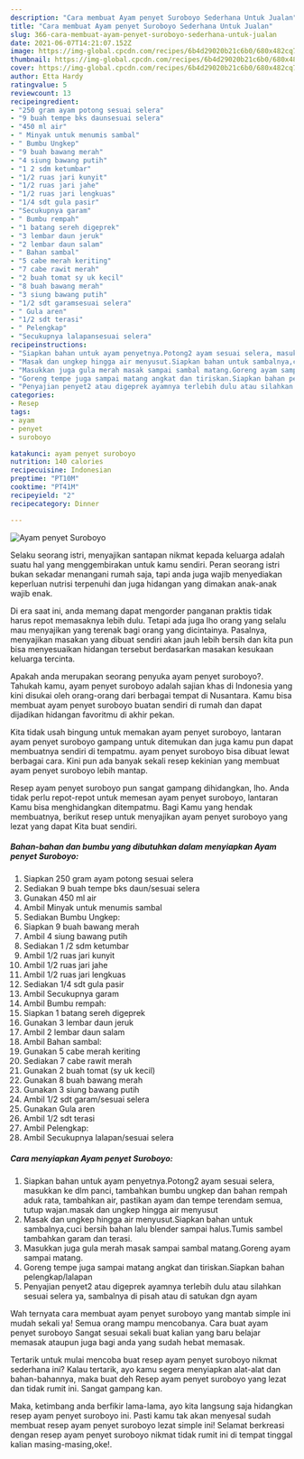```yaml
---
description: "Cara membuat Ayam penyet Suroboyo Sederhana Untuk Jualan"
title: "Cara membuat Ayam penyet Suroboyo Sederhana Untuk Jualan"
slug: 366-cara-membuat-ayam-penyet-suroboyo-sederhana-untuk-jualan
date: 2021-06-07T14:21:07.152Z
image: https://img-global.cpcdn.com/recipes/6b4d29020b21c6b0/680x482cq70/ayam-penyet-suroboyo-foto-resep-utama.jpg
thumbnail: https://img-global.cpcdn.com/recipes/6b4d29020b21c6b0/680x482cq70/ayam-penyet-suroboyo-foto-resep-utama.jpg
cover: https://img-global.cpcdn.com/recipes/6b4d29020b21c6b0/680x482cq70/ayam-penyet-suroboyo-foto-resep-utama.jpg
author: Etta Hardy
ratingvalue: 5
reviewcount: 13
recipeingredient:
- "250 gram ayam potong sesuai selera"
- "9 buah tempe bks daunsesuai selera"
- "450 ml air"
- " Minyak untuk menumis sambal"
- " Bumbu Ungkep"
- "9 buah bawang merah"
- "4 siung bawang putih"
- "1 2 sdm ketumbar"
- "1/2 ruas jari kunyit"
- "1/2 ruas jari jahe"
- "1/2 ruas jari lengkuas"
- "1/4 sdt gula pasir"
- "Secukupnya garam"
- " Bumbu rempah"
- "1 batang sereh digeprek"
- "3 lembar daun jeruk"
- "2 lembar daun salam"
- " Bahan sambal"
- "5 cabe merah keriting"
- "7 cabe rawit merah"
- "2 buah tomat sy uk kecil"
- "8 buah bawang merah"
- "3 siung bawang putih"
- "1/2 sdt garamsesuai selera"
- " Gula aren"
- "1/2 sdt terasi"
- " Pelengkap"
- "Secukupnya lalapansesuai selera"
recipeinstructions:
- "Siapkan bahan untuk ayam penyetnya.Potong2 ayam sesuai selera, masukkan ke dlm panci, tambahkan bumbu ungkep dan bahan rempah aduk rata, tambahkan air, pastikan ayam dan tempe terendam semua, tutup wajan.masak dan ungkep hingga air menyusut"
- "Masak dan ungkep hingga air menyusut.Siapkan bahan untuk sambalnya,cuci bersih bahan lalu blender sampai halus.Tumis sambel tambahkan garam dan terasi."
- "Masukkan juga gula merah masak sampai sambal matang.Goreng ayam sampai matang."
- "Goreng tempe juga sampai matang angkat dan tiriskan.Siapkan bahan pelengkap/lalapan"
- "Penyajian penyet2 atau digeprek ayamnya terlebih dulu atau silahkan sesuai selera ya, sambalnya di pisah atau di satukan dgn ayam"
categories:
- Resep
tags:
- ayam
- penyet
- suroboyo

katakunci: ayam penyet suroboyo 
nutrition: 140 calories
recipecuisine: Indonesian
preptime: "PT10M"
cooktime: "PT41M"
recipeyield: "2"
recipecategory: Dinner

---
```



![Ayam penyet Suroboyo](https://img-global.cpcdn.com/recipes/6b4d29020b21c6b0/680x482cq70/ayam-penyet-suroboyo-foto-resep-utama.jpg)

Selaku seorang istri, menyajikan santapan nikmat kepada keluarga adalah suatu hal yang menggembirakan untuk kamu sendiri. Peran seorang istri bukan sekadar menangani rumah saja, tapi anda juga wajib menyediakan keperluan nutrisi terpenuhi dan juga hidangan yang dimakan anak-anak wajib enak.

Di era  saat ini, anda memang dapat mengorder panganan praktis tidak harus repot memasaknya lebih dulu. Tetapi ada juga lho orang yang selalu mau menyajikan yang terenak bagi orang yang dicintainya. Pasalnya, menyajikan masakan yang dibuat sendiri akan jauh lebih bersih dan kita pun bisa menyesuaikan hidangan tersebut berdasarkan masakan kesukaan keluarga tercinta. 



Apakah anda merupakan seorang penyuka ayam penyet suroboyo?. Tahukah kamu, ayam penyet suroboyo adalah sajian khas di Indonesia yang kini disukai oleh orang-orang dari berbagai tempat di Nusantara. Kamu bisa membuat ayam penyet suroboyo buatan sendiri di rumah dan dapat dijadikan hidangan favoritmu di akhir pekan.

Kita tidak usah bingung untuk memakan ayam penyet suroboyo, lantaran ayam penyet suroboyo gampang untuk ditemukan dan juga kamu pun dapat membuatnya sendiri di tempatmu. ayam penyet suroboyo bisa dibuat lewat berbagai cara. Kini pun ada banyak sekali resep kekinian yang membuat ayam penyet suroboyo lebih mantap.

Resep ayam penyet suroboyo pun sangat gampang dihidangkan, lho. Anda tidak perlu repot-repot untuk memesan ayam penyet suroboyo, lantaran Kamu bisa menghidangkan ditempatmu. Bagi Kamu yang hendak membuatnya, berikut resep untuk menyajikan ayam penyet suroboyo yang lezat yang dapat Kita buat sendiri.

<!--inarticleads1-->

##### Bahan-bahan dan bumbu yang dibutuhkan dalam menyiapkan Ayam penyet Suroboyo:

1. Siapkan 250 gram ayam potong sesuai selera
1. Sediakan 9 buah tempe bks daun/sesuai selera
1. Gunakan 450 ml air
1. Ambil  Minyak untuk menumis sambal
1. Sediakan  Bumbu Ungkep:
1. Siapkan 9 buah bawang merah
1. Ambil 4 siung bawang putih
1. Sediakan 1 /2 sdm ketumbar
1. Ambil 1/2 ruas jari kunyit
1. Ambil 1/2 ruas jari jahe
1. Ambil 1/2 ruas jari lengkuas
1. Sediakan 1/4 sdt gula pasir
1. Ambil Secukupnya garam
1. Ambil  Bumbu rempah:
1. Siapkan 1 batang sereh digeprek
1. Gunakan 3 lembar daun jeruk
1. Ambil 2 lembar daun salam
1. Ambil  Bahan sambal:
1. Gunakan 5 cabe merah keriting
1. Sediakan 7 cabe rawit merah
1. Gunakan 2 buah tomat (sy uk kecil)
1. Gunakan 8 buah bawang merah
1. Gunakan 3 siung bawang putih
1. Ambil 1/2 sdt garam/sesuai selera
1. Gunakan  Gula aren
1. Ambil 1/2 sdt terasi
1. Ambil  Pelengkap:
1. Ambil Secukupnya lalapan/sesuai selera




<!--inarticleads2-->

##### Cara menyiapkan Ayam penyet Suroboyo:

1. Siapkan bahan untuk ayam penyetnya.Potong2 ayam sesuai selera, masukkan ke dlm panci, tambahkan bumbu ungkep dan bahan rempah aduk rata, tambahkan air, pastikan ayam dan tempe terendam semua, tutup wajan.masak dan ungkep hingga air menyusut
1. Masak dan ungkep hingga air menyusut.Siapkan bahan untuk sambalnya,cuci bersih bahan lalu blender sampai halus.Tumis sambel tambahkan garam dan terasi.
1. Masukkan juga gula merah masak sampai sambal matang.Goreng ayam sampai matang.
1. Goreng tempe juga sampai matang angkat dan tiriskan.Siapkan bahan pelengkap/lalapan
1. Penyajian penyet2 atau digeprek ayamnya terlebih dulu atau silahkan sesuai selera ya, sambalnya di pisah atau di satukan dgn ayam




Wah ternyata cara membuat ayam penyet suroboyo yang mantab simple ini mudah sekali ya! Semua orang mampu mencobanya. Cara buat ayam penyet suroboyo Sangat sesuai sekali buat kalian yang baru belajar memasak ataupun juga bagi anda yang sudah hebat memasak.

Tertarik untuk mulai mencoba buat resep ayam penyet suroboyo nikmat sederhana ini? Kalau tertarik, ayo kamu segera menyiapkan alat-alat dan bahan-bahannya, maka buat deh Resep ayam penyet suroboyo yang lezat dan tidak rumit ini. Sangat gampang kan. 

Maka, ketimbang anda berfikir lama-lama, ayo kita langsung saja hidangkan resep ayam penyet suroboyo ini. Pasti kamu tak akan menyesal sudah membuat resep ayam penyet suroboyo lezat simple ini! Selamat berkreasi dengan resep ayam penyet suroboyo nikmat tidak rumit ini di tempat tinggal kalian masing-masing,oke!.

